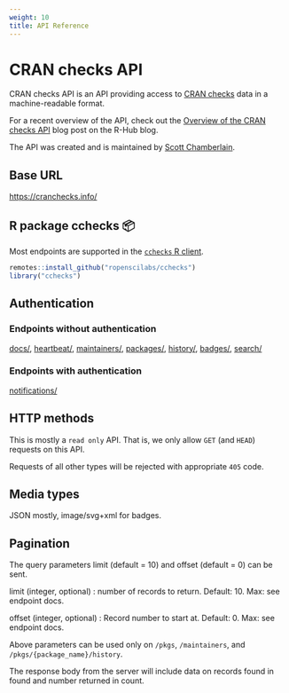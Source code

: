 ```yaml
---
weight: 10
title: API Reference
---
```


# CRAN checks API

CRAN checks API is an API providing access to [CRAN checks](https://blog.r-hub.io/2019/04/25/r-devel-linux-x86-64-debian-clang/) data in a machine-readable format.

For a recent overview of the API, check out the [Overview of the CRAN checks API](https://blog.r-hub.io/2019/06/10/cran-checks-api/) blog post on the R-Hub blog.

The API was created and is maintained by [Scott Chamberlain](https://ropensci.org/author/scott-chamberlain/).

## Base URL

<https://cranchecks.info/>

## R package cchecks :package:

Most endpoints are supported in the [`cchecks` R client](https://docs.ropensci.org/cchecks/).

```r
remotes::install_github("ropenscilabs/cchecks")
library("cchecks")
```

## Authentication

### Endpoints without authentication

[docs/](#docs), [heartbeat/](#heartbeat), [maintainers/](#maintainers), [packages/](#packages), [history/](#history), [badges/](#badges), [search/](#search)

### Endpoints with authentication

[notifications/](#notifications)

## HTTP methods

This is mostly a `read only` API. That is, we only allow `GET` (and `HEAD`) requests on this API.

Requests of all other types will be rejected with appropriate `405` code.

## Media types

JSON mostly, image/svg+xml for badges.

## Pagination

The query parameters limit (default = 10) and offset (default = 0) can be sent.

limit (integer, optional)
: number of records to return. Default: 10. Max: see endpoint docs.


offset (integer, optional)
: Record number to start at. Default: 0. Max: see endpoint docs.

Above parameters can be used only on `/pkgs`, `/maintainers`, and `/pkgs/{package_name}/history`.

The response body from the server will include data on records found in found and number returned in count.